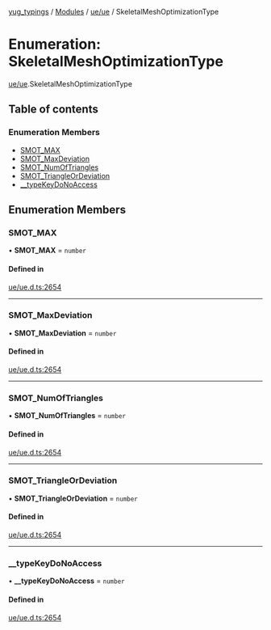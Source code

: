 [yug_typings](../README.md) / [Modules](../modules.md) / [ue/ue](../modules/ue_ue.md) / SkeletalMeshOptimizationType

# Enumeration: SkeletalMeshOptimizationType

[ue/ue](../modules/ue_ue.md).SkeletalMeshOptimizationType

## Table of contents

### Enumeration Members

- [SMOT\_MAX](ue_ue.SkeletalMeshOptimizationType.md#smot_max)
- [SMOT\_MaxDeviation](ue_ue.SkeletalMeshOptimizationType.md#smot_maxdeviation)
- [SMOT\_NumOfTriangles](ue_ue.SkeletalMeshOptimizationType.md#smot_numoftriangles)
- [SMOT\_TriangleOrDeviation](ue_ue.SkeletalMeshOptimizationType.md#smot_triangleordeviation)
- [\_\_typeKeyDoNoAccess](ue_ue.SkeletalMeshOptimizationType.md#__typekeydonoaccess)

## Enumeration Members

### SMOT\_MAX

• **SMOT\_MAX** = `number`

#### Defined in

[ue/ue.d.ts:2654](https://github.com/YugMetaverse/yug_typings/blob/b7d9b19/ue/ue.d.ts#L2654)

___

### SMOT\_MaxDeviation

• **SMOT\_MaxDeviation** = `number`

#### Defined in

[ue/ue.d.ts:2654](https://github.com/YugMetaverse/yug_typings/blob/b7d9b19/ue/ue.d.ts#L2654)

___

### SMOT\_NumOfTriangles

• **SMOT\_NumOfTriangles** = `number`

#### Defined in

[ue/ue.d.ts:2654](https://github.com/YugMetaverse/yug_typings/blob/b7d9b19/ue/ue.d.ts#L2654)

___

### SMOT\_TriangleOrDeviation

• **SMOT\_TriangleOrDeviation** = `number`

#### Defined in

[ue/ue.d.ts:2654](https://github.com/YugMetaverse/yug_typings/blob/b7d9b19/ue/ue.d.ts#L2654)

___

### \_\_typeKeyDoNoAccess

• **\_\_typeKeyDoNoAccess** = `number`

#### Defined in

[ue/ue.d.ts:2654](https://github.com/YugMetaverse/yug_typings/blob/b7d9b19/ue/ue.d.ts#L2654)
